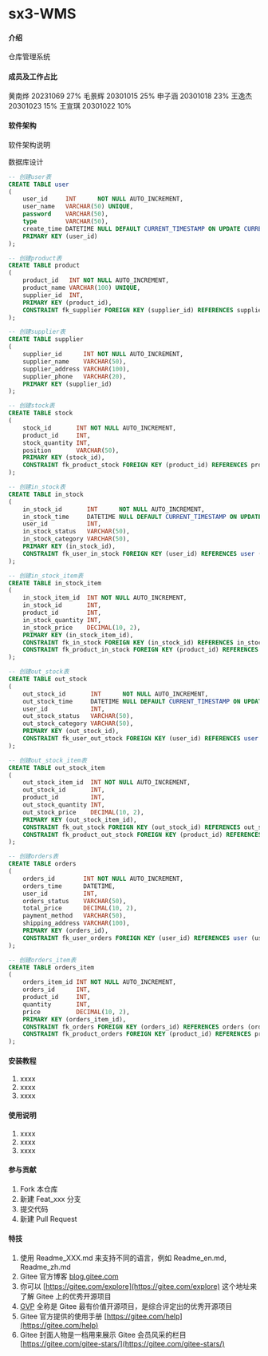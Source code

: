 # sx3-WMS

#### 介绍

仓库管理系统

#### 成员及工作占比

黄南烨 20231069 27%
毛景辉 20301015 25%
申子涵 20301018 23%
王逸杰 20301023 15%
王宣琪 20301022 10%

#### 软件架构

软件架构说明

数据库设计

```sql
-- 创建user表
CREATE TABLE user
(
    user_id     INT      NOT NULL AUTO_INCREMENT,
    user_name   VARCHAR(50) UNIQUE,
    password    VARCHAR(50),
    type        VARCHAR(50),
    create_time DATETIME NULL DEFAULT CURRENT_TIMESTAMP ON UPDATE CURRENT_TIMESTAMP,
    PRIMARY KEY (user_id)
);
```

```sql
-- 创建product表
CREATE TABLE product
(
    product_id   INT NOT NULL AUTO_INCREMENT,
    product_name VARCHAR(100) UNIQUE,
    supplier_id  INT,
    PRIMARY KEY (product_id),
    CONSTRAINT fk_supplier FOREIGN KEY (supplier_id) REFERENCES supplier (supplier_id) ON DELETE CASCADE ON UPDATE CASCADE
);
```

```sql
-- 创建supplier表
CREATE TABLE supplier
(
    supplier_id      INT NOT NULL AUTO_INCREMENT,
    supplier_name    VARCHAR(50),
    supplier_address VARCHAR(100),
    supplier_phone   VARCHAR(20),
    PRIMARY KEY (supplier_id)
);
```

```sql
-- 创建stock表
CREATE TABLE stock
(
    stock_id       INT NOT NULL AUTO_INCREMENT,
    product_id     INT,
    stock_quantity INT,
    position       VARCHAR(50),
    PRIMARY KEY (stock_id),
    CONSTRAINT fk_product_stock FOREIGN KEY (product_id) REFERENCES product (product_id) ON DELETE CASCADE ON UPDATE CASCADE
);
```

```sql
-- 创建in_stock表
CREATE TABLE in_stock
(
    in_stock_id       INT      NOT NULL AUTO_INCREMENT,
    in_stock_time     DATETIME NULL DEFAULT CURRENT_TIMESTAMP ON UPDATE CURRENT_TIMESTAMP,
    user_id           INT,
    in_stock_status   VARCHAR(50),
    in_stock_category VARCHAR(50),
    PRIMARY KEY (in_stock_id),
    CONSTRAINT fk_user_in_stock FOREIGN KEY (user_id) REFERENCES user (user_id) ON DELETE CASCADE ON UPDATE CASCADE
);
```

```sql
-- 创建in_stock_item表
CREATE TABLE in_stock_item
(
    in_stock_item_id  INT NOT NULL AUTO_INCREMENT,
    in_stock_id       INT,
    product_id        INT,
    in_stock_quantity INT,
    in_stock_price    DECIMAL(10, 2),
    PRIMARY KEY (in_stock_item_id),
    CONSTRAINT fk_in_stock FOREIGN KEY (in_stock_id) REFERENCES in_stock (in_stock_id) ON DELETE CASCADE ON UPDATE CASCADE,
    CONSTRAINT fk_product_in_stock FOREIGN KEY (product_id) REFERENCES product (product_id) ON DELETE CASCADE ON UPDATE CASCADE
);
```

```sql
-- 创建out_stock表
CREATE TABLE out_stock
(
    out_stock_id       INT      NOT NULL AUTO_INCREMENT,
    out_stock_time     DATETIME NULL DEFAULT CURRENT_TIMESTAMP ON UPDATE CURRENT_TIMESTAMP,
    user_id            INT,
    out_stock_status   VARCHAR(50),
    out_stock_category VARCHAR(50),
    PRIMARY KEY (out_stock_id),
    CONSTRAINT fk_user_out_stock FOREIGN KEY (user_id) REFERENCES user (user_id) ON DELETE CASCADE ON UPDATE CASCADE
);
```

```sql
-- 创建out_stock_item表
CREATE TABLE out_stock_item
(
    out_stock_item_id  INT NOT NULL AUTO_INCREMENT,
    out_stock_id       INT,
    product_id         INT,
    out_stock_quantity INT,
    out_stock_price    DECIMAL(10, 2),
    PRIMARY KEY (out_stock_item_id),
    CONSTRAINT fk_out_stock FOREIGN KEY (out_stock_id) REFERENCES out_stock (out_stock_id) ON DELETE CASCADE ON UPDATE CASCADE,
    CONSTRAINT fk_product_out_stock FOREIGN KEY (product_id) REFERENCES product (product_id) ON DELETE CASCADE ON UPDATE CASCADE
);
```

```sql
-- 创建orders表
CREATE TABLE orders
(
    orders_id        INT NOT NULL AUTO_INCREMENT,
    orders_time      DATETIME,
    user_id          INT,
    orders_status    VARCHAR(50),
    total_price      DECIMAL(10, 2),
    payment_method   VARCHAR(50),
    shipping_address VARCHAR(100),
    PRIMARY KEY (orders_id),
    CONSTRAINT fk_user_orders FOREIGN KEY (user_id) REFERENCES user (user_id) ON DELETE CASCADE ON UPDATE CASCADE
);
```

```sql
-- 创建orders_item表
CREATE TABLE orders_item
(
    orders_item_id INT NOT NULL AUTO_INCREMENT,
    orders_id      INT,
    product_id     INT,
    quantity       INT,
    price          DECIMAL(10, 2),
    PRIMARY KEY (orders_item_id),
    CONSTRAINT fk_orders FOREIGN KEY (orders_id) REFERENCES orders (orders_id) ON DELETE CASCADE ON UPDATE CASCADE,
    CONSTRAINT fk_product_orders FOREIGN KEY (product_id) REFERENCES product (product_id) ON DELETE CASCADE ON UPDATE CASCADE
);
```

#### 安装教程

1. xxxx
2. xxxx
3. xxxx

#### 使用说明

1. xxxx
2. xxxx
3. xxxx

#### 参与贡献

1. Fork 本仓库
2. 新建 Feat_xxx 分支
3. 提交代码
4. 新建 Pull Request

#### 特技

1. 使用 Readme\_XXX.md 来支持不同的语言，例如 Readme\_en.md, Readme\_zh.md
2. Gitee 官方博客 [blog.gitee.com](https://blog.gitee.com)
3. 你可以 [https://gitee.com/explore](https://gitee.com/explore) 这个地址来了解 Gitee 上的优秀开源项目
4. [GVP](https://gitee.com/gvp) 全称是 Gitee 最有价值开源项目，是综合评定出的优秀开源项目
5. Gitee 官方提供的使用手册 [https://gitee.com/help](https://gitee.com/help)
6. Gitee 封面人物是一档用来展示 Gitee 会员风采的栏目 [https://gitee.com/gitee-stars/](https://gitee.com/gitee-stars/)
